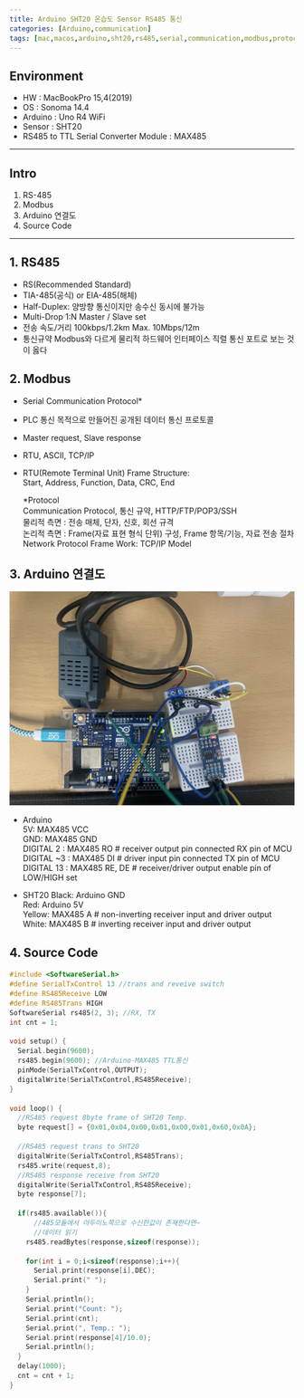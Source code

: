 ```yaml
---
title: Arduino SHT20 온습도 Sensor RS485 통신
categories: [Arduino,communication]
tags: [mac,macos,arduino,sht20,rs485,serial,communication,modbus,protocol]
---
```


## Environment

- HW : MacBookPro 15,4(2019)
- OS : Sonoma 14.4
- Arduino : Uno R4 WiFi
- Sensor : SHT20
- RS485 to TTL Serial Converter Module : MAX485

---

## Intro

1. RS-485
2. Modbus
3. Arduino 연결도
4. Source Code

---


## 1. RS485

- RS(Recommended Standard)
- TIA-485(공식) or EIA-485(해체)
- Half-Duplex: 양방향 통신이지만 송수신 동시에 불가능
- Multi-Drop 1:N Master / Slave set
- 전송 속도/거리 100kbps/1.2km Max. 10Mbps/12m
- 통신규약 Modbus와 다르게 물리적 하드웨어 인터페이스 직렬 통신 포트로 보는 것이 옳다


## 2. Modbus

- Serial Communication Protocol*
- PLC 통신 목적으로 만들어진 공개된 데이터 통신 프로토콜
- Master request, Slave response
- RTU, ASCII, TCP/IP
- RTU(Remote Terminal Unit) Frame Structure:    
  Start, Address, Function, Data, CRC, End

  *Protocol   
    Communication Protocol, 통신 규약, HTTP/FTP/POP3/SSH    
    물리적 측면 : 전송 매체, 단자, 신호, 회선 규격    
    논리적 측면 : Frame(자료 표현 형식 단위) 구성, Frame 항목/기능, 자료 전송 절차    
    Network Protocol Frame Work: TCP/IP Model   
    
    
## 3. Arduino 연결도
![Arduino_SHT20_MAX485](/assets/img/arduino_sht20_max485.jpg)

- Arduino   
  5V: MAX485 VCC    
  GND: MAX485 GND   
  DIGITAL 2 : MAX485 RO # receiver output pin connected RX pin of MCU   
  DIGITAL ~3 : MAX485 DI # driver input pin connected TX pin of MCU   
  DIGITAL 13 : MAX485 RE, DE # receiver/driver output enable pin of LOW/HIGH set    
  
- SHT20
  Black: Arduino GND    
  Red: Arduino 5V   
  Yellow: MAX485 A # non-inverting receiver input and driver output   
  White: MAX485 B  # inverting receiver input and driver output   
  


## 4. Source Code

```cpp
#include <SoftwareSerial.h>
#define SerialTxControl 13 //trans and reveive switch
#define RS485Receive LOW
#define RS485Trans HIGH
SoftwareSerial rs485(2, 3); //RX, TX
int cnt = 1;

void setup() {
  Serial.begin(9600);
  rs485.begin(9600); //Arduino-MAX485 TTL통신
  pinMode(SerialTxControl,OUTPUT);
  digitalWrite(SerialTxControl,RS485Receive);
}

void loop() {
  //RS485 request 8byte frame of SHT20 Temp. 
  byte request[] = {0x01,0x04,0x00,0x01,0x00,0x01,0x60,0x0A};

  //RS485 request trans to SHT20
  digitalWrite(SerialTxControl,RS485Trans);
  rs485.write(request,8);
  //RS485 response receive from SHT20
  digitalWrite(SerialTxControl,RS485Receive);
  byte response[7];
  
  if(rs485.available()){
      //485모듈에서 아두이노쪽으로 수신한값이 존재한다면~
      //데이터 읽기
    rs485.readBytes(response,sizeof(response));
    
    for(int i = 0;i<sizeof(response);i++){
      Serial.print(response[i],DEC);
      Serial.print(" ");
    }
    Serial.println();
    Serial.print("Count: ");
    Serial.print(cnt);
    Serial.print(", Temp.: ");
    Serial.print(response[4]/10.0);
    Serial.println();
  }
  delay(1000);
  cnt = cnt + 1;
}
```